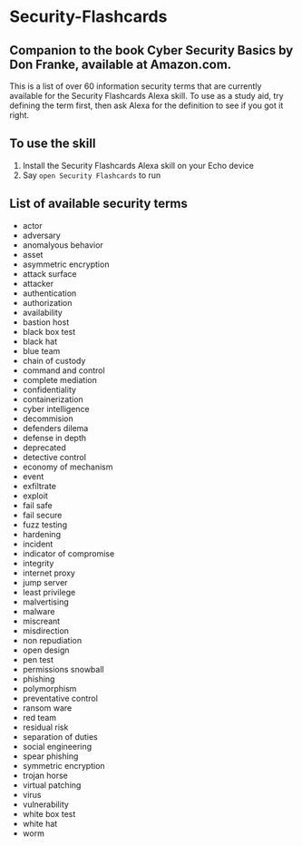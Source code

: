 # Security-Flashcards
## Companion to the book Cyber Security Basics by Don Franke, available at Amazon.com.
This is a list of over 60 information security terms that are currently available for the Security Flashcards Alexa skill. To use as a study aid, try defining the term first, then ask Alexa for the definition to see if you got it right.

## To use the skill
1. Install the Security Flashcards Alexa skill on your Echo device
2. Say `open Security Flashcards` to run

## List of available security terms 
* actor
* adversary
* anomalyous behavior
* asset
* asymmetric encryption
* attack surface
* attacker
* authentication
* authorization
* availability
* bastion host
* black box test
* black hat
* blue team
* chain of custody
* command and control
* complete mediation
* confidentiality
* containerization
* cyber intelligence
* decommision
* defenders dilema
* defense in depth
* deprecated
* detective control
* economy of mechanism
* event
* exfiltrate
* exploit
* fail safe
* fail secure
* fuzz testing
* hardening
* incident
* indicator of compromise
* integrity
* internet proxy
* jump server
* least privilege
* malvertising
* malware
* miscreant
* misdirection
* non repudiation
* open design
* pen test
* permissions snowball
* phishing
* polymorphism
* preventative control
* ransom ware
* red team
* residual risk
* separation of duties
* social engineering
* spear phishing
* symmetric encryption
* trojan horse
* virtual patching
* virus
* vulnerability
* white box test
* white hat
* worm